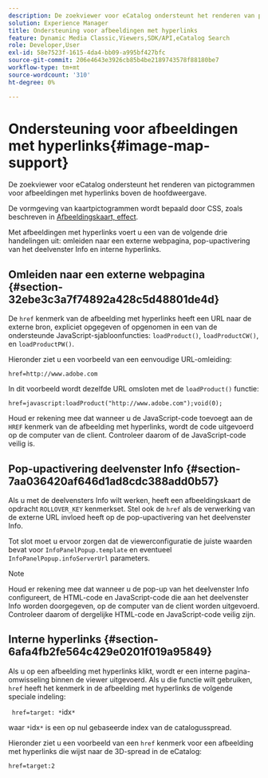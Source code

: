 ```yaml
---
description: De zoekviewer voor eCatalog ondersteunt het renderen van pictogrammen voor afbeeldingen met hyperlinks boven de hoofdweergave.
solution: Experience Manager
title: Ondersteuning voor afbeeldingen met hyperlinks
feature: Dynamic Media Classic,Viewers,SDK/API,eCatalog Search
role: Developer,User
exl-id: 58e7523f-1615-4da4-bb09-a995bf427bfc
source-git-commit: 206e4643e3926cb85b4be2189743578f88180be7
workflow-type: tm+mt
source-wordcount: '310'
ht-degree: 0%

---
```


# Ondersteuning voor afbeeldingen met hyperlinks{#image-map-support}

De zoekviewer voor eCatalog ondersteunt het renderen van pictogrammen voor afbeeldingen met hyperlinks boven de hoofdweergave.

De vormgeving van kaartpictogrammen wordt bepaald door CSS, zoals beschreven in [Afbeeldingskaart, effect](../../c-html5-s7-aem-asset-viewers/c-html5-20-ecatalog-viewer-about/c-html5-20-ecatalog-viewer-customizingviewer/r-html5-ecatalog-viewer-20-customize-imagemapeffect.md#reference-261df27d1ed145c882b26b88e33a0289).

Met afbeeldingen met hyperlinks voert u een van de volgende drie handelingen uit: omleiden naar een externe webpagina, pop-upactivering van het deelvenster Info en interne hyperlinks.

## Omleiden naar een externe webpagina {#section-32ebe3c3a7f74892a428c5d48801de4d}

De `href` kenmerk van de afbeelding met hyperlinks heeft een URL naar de externe bron, expliciet opgegeven of opgenomen in een van de ondersteunde JavaScript-sjabloonfuncties: `loadProduct()`, `loadProductCW()`, en `loadProductPW()`.

Hieronder ziet u een voorbeeld van een eenvoudige URL-omleiding:

`href=http://www.adobe.com`

In dit voorbeeld wordt dezelfde URL omsloten met de `loadProduct()` functie:

`href=javascript:loadProduct("http://www.adobe.com");void(0);`

Houd er rekening mee dat wanneer u de JavaScript-code toevoegt aan de `HREF` kenmerk van de afbeelding met hyperlinks, wordt de code uitgevoerd op de computer van de client. Controleer daarom of de JavaScript-code veilig is.

## Pop-upactivering deelvenster Info {#section-7aa036420af646d1ad8cdc388add0b57}

Als u met de deelvensters Info wilt werken, heeft een afbeeldingskaart de opdracht `ROLLOVER_KEY` kenmerkset. Stel ook de `href` als de verwerking van de externe URL invloed heeft op de pop-upactivering van het deelvenster Info.

Tot slot moet u ervoor zorgen dat de viewerconfiguratie de juiste waarden bevat voor `InfoPanelPopup.template` en eventueel `InfoPanelPopup.infoServerUrl` parameters.

>[!NOTE]
>
>Houd er rekening mee dat wanneer u de pop-up van het deelvenster Info configureert, de HTML-code en JavaScript-code die aan het deelvenster Info worden doorgegeven, op de computer van de client worden uitgevoerd. Controleer daarom of dergelijke HTML-code en JavaScript-code veilig zijn.

## Interne hyperlinks {#section-6afa4fb2fe564c429e0201f019a95849}

Als u op een afbeelding met hyperlinks klikt, wordt er een interne pagina-omwisseling binnen de viewer uitgevoerd. Als u die functie wilt gebruiken, `href` heeft het kenmerk in de afbeelding met hyperlinks de volgende speciale indeling:

` href=target: *`idx`*`

waar `*`idx`*` is een op nul gebaseerde index van de catalogusspread.

Hieronder ziet u een voorbeeld van een `href` kenmerk voor een afbeelding met hyperlinks die wijst naar de 3D-spread in de eCatalog:

`href=target:2`
